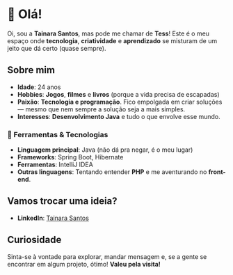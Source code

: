 # 💫 Olá! 

Oi, sou a **Tainara Santos**, mas pode me chamar de **Tess**! Este é o meu espaço onde **tecnologia**, **criatividade** e **aprendizado** se misturam de um jeito que dá certo (quase sempre).

## Sobre mim

- **Idade**: 24 anos
- **Hobbies**: **Jogos**, **filmes** e **livros** (porque a vida precisa de escapadas)
- **Paixão**: **Tecnologia e programação**. Fico empolgada em criar soluções — mesmo que nem sempre a solução seja a mais simples.
- **Interesses**: **Desenvolvimento Java** e tudo o que envolve esse mundo.

### 🔧 Ferramentas & Tecnologias

- **Linguagem principal**: Java (não dá pra negar, é o meu lugar)
- **Frameworks**: Spring Boot, Hibernate
- **Ferramentas**: IntelliJ IDEA
- **Outras linguagens**: Tentando entender **PHP** e me aventurando no **front-end**.

## Vamos trocar uma ideia?

- **LinkedIn**: [Tainara Santos](https://www.linkedin.com/in/tainarasantos019/)

## Curiosidade

Sinta-se à vontade para explorar, mandar mensagem e, se a gente se encontrar em algum projeto, ótimo! **Valeu pela visita!**
